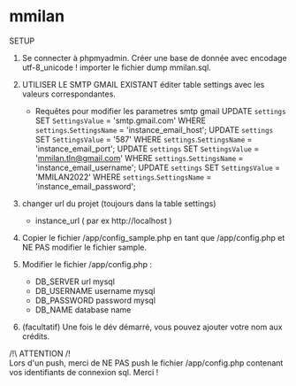 # mmilan


SETUP 

1. Se connecter à phpmyadmin. 
	Créer une base de donnée avec encodage utf-8_unicode !
	importer le fichier dump mmilan.sql.

2. UTILISER LE SMTP GMAIL EXISTANT
	éditer table settings avec les valeurs correspondantes.
	
	- Requêtes pour modifier les parametres smtp gmail
	UPDATE `settings` SET `SettingsValue` = 'smtp.gmail.com' WHERE `settings`.`SettingsName` = 'instance_email_host';
	UPDATE `settings` SET `SettingsValue` = '587' WHERE `settings`.`SettingsName` = 'instance_email_port';
	UPDATE `settings` SET `SettingsValue` = 'mmilan.tln@gmail.com' WHERE `settings`.`SettingsName` = 'instance_email_username';
	UPDATE `settings` SET `SettingsValue` = 'MMILAN2022' WHERE `settings`.`SettingsName` = 'instance_email_password';

	
3. changer url du projet (toujours dans la table settings)
	- instance_url ( par ex http://localhost )
	
	
	
4. Copier le fichier /app/config_sample.php en tant que /app/config.php et NE PAS modifier le fichier sample.
5. Modifier le fichier /app/config.php  : 
	- DB_SERVER	url mysql
	- DB_USERNAME	username mysql		
	- DB_PASSWORD	password mysql
	- DB_NAME	database name
	


6. (facultatif) Une fois le dév démarré, vous pouvez ajouter votre nom aux crédits.
	
  
  
/!\  ATTENTION  /!\
Lors d'un push, merci de NE PAS push le fichier /app/config.php contenant vos identifiants de connexion sql. Merci !
